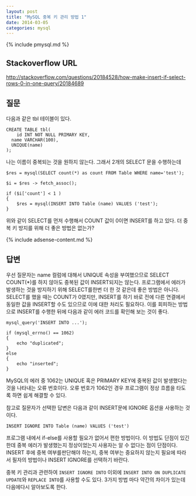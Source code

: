 ```yaml
---
layout: post
title: "MySQL 중복 키 관리 방법 1"
date: 2014-03-05 
categories: mysql
---
```


{% include pmysql.md %}

## Stackoverflow URL

http://stackoverflow.com/questions/20184528/how-make-insert-if-select-rows-0-in-one-query/20184689

## 질문

다음과 같은 tbl 테이블이 있다.

    CREATE TABLE tbl(
        id INT NOT NULL PRIMARY KEY,
      name VARCHAR(100),
      UNIQUE(name)
    );

나는 이름이 중복되는 것을 원하지 않는다. 그래서 2개의 SELECT 문을 수행하는데

    $res = mysql(SELECT count(*) as count FROM Table WHERE name='test');
     
    $i = $res -> fetch_assoc();
     
    if ($i['count'] < 1 )
    {
        $res = mysql(INSERT INTO Table (name) VALUES ('test');
    }

위와 같이 SELECT를 먼저 수행해서 COUNT 값이 0이면 INSERT를 하고 있다. 더 중복 키 방지를 위해 더 좋은 방법은 없는가?

{% include adsense-content.md %}

## 답변

우선 질문자는 name 컬럼에 대해서 UNIQUE 속성을 부여했으므로 SELECT COUNT(*)를 하지 않아도 중복된 값이 INSERT되지는 않는다. 프로그램에서 에러가 발생하는 것을 방지하기 위해 SELECT를한번 더 한 것 같은데 좋은 방법은 아니다. SELECT를 했을 때는 COUNT가 0였지만, INSERT를 하기 바로 전에 다른 연결에서 동일한 값을 INSERT할 수도 있으므로 이에 대한 처리도 필요하다. 이를 회피하는 방법으로 INSERT를 수행한 뒤에 다음과 같이 에러 코드를 확인해 보는 것이 좋다.

    mysql_query('INSERT INTO ...');
     
    if (mysql_errno() == 1062)
    {
        echo "duplicated";
    }
    else
    {
        echo "inserted";
    }

MySQL의 에러 중 1062는 UNIQUE 혹은 PRIMARY KEY에 중복된 값이 발생했다는 것을 나타내는 오류 번호이다. 오류 번호가 1062인 경우 프로그램이 정상 흐름을 타도록 하면 쉽게 해결할 수 있다.

참고로 질문자가 선택한 답변은 다음과 같이 INSERT문에 IGNORE 옵션을 사용하는 것이다.

    INSERT IGNORE INTO Table (name) VALUES ('test')

프로그램 내에서 if-else를 사용할 필요가 없어서 편한 방법이다. 이 방법도 단점이 있긴 한데 중복 에러가 발생했는지 정상이었는지 사용자는 알 수 없다는 점이 단점이다. INSERT 후에 중복 여부를판단해야 하는지, 중복 여부는 중요하지 않는지 필요에 따라서 필자의 방법이나 INSERT IGNORE를 선택하기 바란다.

중복 키 관리과 관련하여 `INSERT IGNORE INTO` 이외에  `INSERT INTO ON DUPLICATE UPDATE`와 `REPLACE INTO`를 사용할 수도 있다. 3가지 방법 마다 약간의 차이가 있는데 다음에다시 알아보도록 한다.

